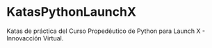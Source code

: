 # KatasPythonLaunchX
Katas de práctica del Curso Propedéutico de Python para Launch X - Innovacción Virtual.
